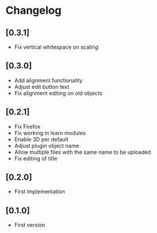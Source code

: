 # Changelog

## [0.3.1]
- Fix vertical whitespace on scaling

## [0.3.0]
- Add alignment functionality
- Adjust edit button text
- Fix alignment editing on old objects

## [0.2.1]
- Fix Firefox
- Fix working in learn modules
- Enable 3D per default
- Adjust plugin object name
- Allow multiple files with the same name to be uploaded
- Fix editing of title

## [0.2.0]
- First implementation

## [0.1.0]
- First version
